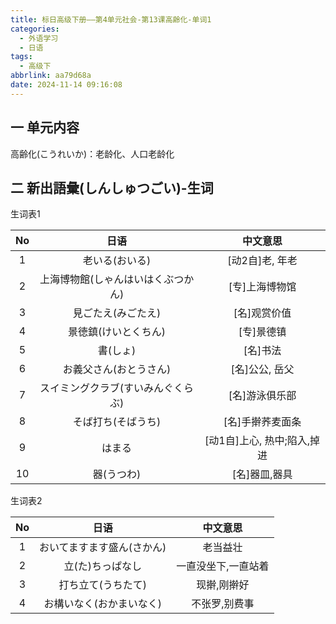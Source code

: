 ```yaml
---
title: 标日高级下册——第4单元社会-第13课高齢化-单词1
categories:
  - 外语学习
  - 日语
tags:
  - 高级下
abbrlink: aa79d68a
date: 2024-11-14 09:16:08
---
```

## 一 单元内容

高齢化(こうれいか)：老龄化、人口老龄化

<!--more-->

## 二 新出語彙(しんしゅつごい)-生词

生词表1

|  No  |                日语                |          中文意思           |
| :--: | :--------------------------------: | :-------------------------: |
|  1   |           老いる(おいる)           |       [动2自]老, 年老       |
|  2   | 上海博物館(しゃんはいはくぶつかん) |       [专]上海博物馆        |
|  3   |         見ごたえ(みごたえ)         |        [名]观赏价值         |
|  4   |        景徳鎮(けいとくちん)        |         [专]景德镇          |
|  5   |              書(しょ)              |          [名]书法           |
|  6   |       お義父さん(おとうさん)       |       [名]公公, 岳父        |
|  7   | スイミングクラブ(すいみんぐくらぶ) |       [名]游泳俱乐部        |
|  8   |         そば打ち(そばうち)         |      [名]手擀荞麦面条       |
|  9   |               はまる               | [动1自]上心, 热中;陷入,掉进 |
|  10  |             器(うつわ)             |        [名]器皿,器具        |

生词表2

|  No  |            日语            |      中文意思       |
| :--: | :------------------------: | :-----------------: |
|  1   | おいてますます盛ん(さかん) |      老当益壮       |
|  2   |      立(た)ちっぱなし      | 一直没坐下,一直站着 |
|  3   |     打ち立て(うちたて)     |     现擀,刚擀好     |
|  4   |  お構いなく(おかまいなく)  |    不张罗,别费事    |

